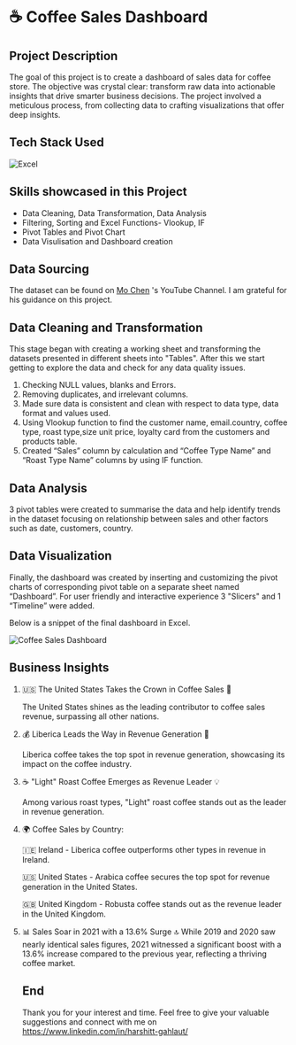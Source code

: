 # ☕ Coffee Sales Dashboard

## Project Description
The goal of this project is to create a dashboard of sales data for coffee store. The objective was crystal clear: transform raw data into actionable insights that drive smarter business decisions. The project involved a meticulous process, from collecting data to crafting visualizations that offer deep insights.

## Tech Stack Used 
![Excel](https://img.icons8.com/color/256/microsoft-excel-2019.png)

## Skills showcased in this Project
- Data Cleaning, Data Transformation, Data Analysis
- Filtering, Sorting and Excel Functions- Vlookup, IF
- Pivot Tables and Pivot Chart
- Data Visulisation and Dashboard creation

## Data Sourcing
The dataset can be found on [Mo Chen](https://www.youtube.com/@datawithmo) 's YouTube Channel. I am grateful for his guidance on this project.

## Data Cleaning and Transformation
This stage began with creating a working sheet and transforming the datasets presented in different sheets into "Tables". After this we start getting to explore the data and check for any data quality issues.
1.	Checking NULL values, blanks and Errors.
2.	Removing duplicates, and irrelevant columns.
3.	Made sure data is consistent and clean with respect to data type, data format and values used.
4.	Using Vlookup function to find the customer name, email.country, coffee type, roast type,size unit price, loyalty card from the customers and products table.
5.	Created “Sales” column by calculation and “Coffee Type Name” and “Roast Type Name” columns by using IF function.

## Data Analysis
3 pivot tables were created to summarise the data and help identify trends in the dataset focusing on relationship between sales and other factors such as date, customers, country. 

## Data Visualization
Finally, the dashboard was created by inserting and customizing the pivot charts of corresponding pivot table on a separate sheet named “Dashboard”. For user friendly and interactive experience 3 "Slicers" and 1 “Timeline” were added.

Below is a snippet of the final dashboard in Excel.

![Coffee Sales Dashboard](https://github.com/harshitgahlaut/Coffee_Sales_Dashboard_Excel/assets/142779836/86d3edf7-d2ef-421b-9109-ffc157d26223)


## Business Insights

1. 🇺🇸 The United States Takes the Crown in Coffee Sales 🌟
   
   The United States shines as the leading contributor to coffee sales revenue, surpassing all other nations.

3. 💰 Liberica Leads the Way in Revenue Generation 💼
   
   Liberica coffee takes the top spot in revenue generation, showcasing its impact on the coffee industry.

5. ☕ "Light" Roast Coffee Emerges as Revenue Leader 💡
   
   Among various roast types, "Light" roast coffee stands out as the leader in revenue generation.

7. 🌍 Coffee Sales by Country:
   
   🇮🇪 Ireland - Liberica coffee outperforms other types in revenue in Ireland.
   
   🇺🇸 United States - Arabica coffee secures the top spot for revenue generation in the United States.
   
   🇬🇧 United Kingdom - Robusta coffee stands out as the revenue leader in the United Kingdom.

8. 📊 Sales Soar in 2021 with a 13.6% Surge 🔝
   While 2019 and 2020 saw nearly identical sales figures, 2021 witnessed a significant boost with a 13.6% increase compared to the previous year, reflecting a thriving coffee market.

    ## End
    Thank you for your interest and time. Feel free to give your valuable suggestions and connect with me on https://www.linkedin.com/in/harshitt-gahlaut/
